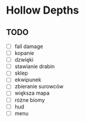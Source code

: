 # Hollow Depths

## TODO
- [ ] fall damage
- [ ] kopanie
- [ ] dzwięki
- [ ] stawianie drabin
- [ ] sklep
- [ ] ekwipunek
- [ ] zbieranie surowców
- [ ] większa mapa
- [ ] różne biomy
- [ ] hud
- [ ] menu

